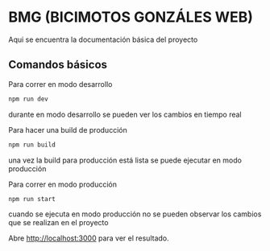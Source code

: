 # BMG (BICIMOTOS GONZÁLES WEB)

Aqui se encuentra la documentación básica del proyecto

## Comandos básicos

Para correr en modo desarrollo

```bash
npm run dev
```
durante en modo desarrollo se pueden ver los cambios en tiempo real

Para hacer una build de producción

```bash
npm run build
```
una vez la build para producción está lista se puede ejecutar en modo producción

Para correr en modo producción

```bash
npm run start
```
cuando se ejecuta en modo producción no se pueden observar los cambios que se realizan en el proyecto

Abre [http://localhost:3000](http://localhost:3000) para ver el resultado.

